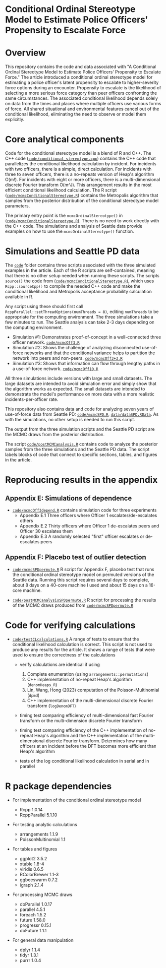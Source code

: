 Conditional Ordinal Stereotype Model to Estimate Police Officers' Propensity to Escalate Force
================

# Overview
This repository contains the code and data associated with "A Conditional Ordinal Stereotype Model to Estimate Police Officers' Propensity to Escalate Force." The article introduced a conditional ordinal stereotype model for estimating a police officer's latent propensity to escalate to higher-severity force options during an encounter. Propensity to escalate is the likelihood of selecting a more serious force category than peer officers confronting the same circumstances. The associated conditional likelihood depends solely on data from the times and places where multiple officers use various forms of force. All shared situational and environmental features cancel out of the conditional likelihood, eliminating the need to observe or model them explicitly.

# Core analytical components

Code for the conditional stereotype model is a blend of R and C++. The C++ code ([`code/conditional_stereotype.cpp`](code/conditional_stereotype.cpp)) contains the C++ code that parallelizes the conditional likelihood calculation by incident. For incidents with two officers, there is a simple, direct calculation. For incidents with three to seven officers, there is a no-repeats version of Heap's algorithm O(m!). For incidents with eight or more officers, there is a multi-dimensional discrete Fourier transform O(m^J). This arrangement results in the most efficient conditional likelihood calculation. The R script ([`code/mcmcConditionalStereotype.R`](code/mcmcConditionalStereotype.R)) contains the Metropolis algorithm that samples from the posterior distribution of the conditional stereotype model parameters.

The primary entry point is the `mcmcOrdinalStereotype()` in ([`code/mcmcConditionalStereotype.R`](code/mcmcConditionalStereotype.R)). There is no need to work directly with the C++ code. The simulations and analysis of Seattle data provide examples on how to use the `mcmcOrdinalStereotype()` function. 

# Simulations and Seattle PD data

The [`code`](code/) folder contains three scripts associated with the three simulated examples in the article. Each of the R scripts are self-contained, meaning that there is no other setup needed when running these scripts. The scripts `source()` the code from ([`code/mcmcConditionalStereotype.R`](code/mcmcConditionalStereotype.R)), which uses `Rcpp::sourceCpp()` to compile the needed C++ code and make the conditional likelihood and Metropolis acceptance probability calculation available in R. 

Any script using these should first call `RcppParallel::setThreadOptions(numThreads = 8)`, editing `numThreads` to be appropriate for the computing environment. The three simulations take a few minutes to run. The Seattle analysis can take 2-3 days depending on the computing environment.

- Simulation #1: Demonstrates proof-of-concept in a well-connected three officer network. [`code/mcmcOff3.R`](code/mcmcOff3.R)
- Simulation #2: Shows the challenge of analyzing disconnected use-of-force networks and that the conditional variance helps to partition the network into peers and non-peers. [`code/mcmcOff3+3.R`](code/mcmcOff3+3.R)
- Simulation #3: Shows that information can flow through lengthy paths in a use-of-force network. [`code/mcmcOff10.R`](code/mcmcOff10.R)

All three simulations include versions with large and small datasets. The large datasets are intended to avoid simulation error and simply show that the algorithm works as expected. The small datasets are intended to demonstrate the model's performance on more data with a more realistic incidents-per-officer rate.

This repository also contains data and code for analyzing seven years of use-of-force data from Seattle PD: [`code/mcmcSPD.R`](code/mcmcSPD.R), [`data/dataSPD.RData`](data/dataSPD.RData). As with the simulations, no other setup is needed to run this script.

The output from the three simulation scripts and the Seattle PD script are the MCMC draws from the posterior distribution.

The script [`code/postMCMCanalysis.R`](code/postMCMCanalysis.R) contains code to analyze the posterior samples from the three simulations and the Seattle PD data. The script labels blocks of code that connect to specific sections, tables, and figures in the article.

# Reproducing results in the appendix

## Appendix E: Simulations of dependence

- [`code/mcmcOff3depend.R`](code/mcmcOff3depend.R) contains simulation code for three experiments
    - Appendix E.1 Three officers where Officer 1 escalates/de-escalates others
    - Appendix E.2 Thirty officers where Officer 1 de-escalates peers and Officer 30 escalates them
    - Appendix E.3 A randomly selected "first" officer escalates or de-escalates peers

## Appendix F: Placebo test of outlier detection

- [`code/mcmcSPDpermute.R`](code/mcmcSPDpermute.R) R script for Appendix F, placebo test that runs the conditional ordinal stereotype model on permuted versions of the Seattle data. Running this script requires several days to complete, about 8 days on a 40-core machine I used and about 15 days on a 16-core machine.

- [`code/postMCMCanalysisSPDpermute.R`](code/postMCMCanalysisSPDpermute.R) R script for processing the results of the MCMC draws produced from [`code/mcmcSPDpermute.R`](code/mcmcSPDpermute.R)


# Code for verifying calculations

- [`code/testCLcalculations.R`](code/testCLcalculations.R) A range of tests to ensure that the conditional likelihood calculation is correct. This script is not used to produce any results for the article. It shows a range of tests that were used to ensure the correctness of the calculations

    - verify calculations are identical if using 
        1. Complete enumeration (using `arrangements::permutations`)
        2. C++ implementation of no-repeat Heap's algorithm (`denomHeaps_R`)
        3. Lin, Wang, Hong (2023) computation of the Poisson-Multinomial (`dpmd`)
        4. C++ implementation of the multi-dimensional discrete Fourier transform (`logDenomDFT`)

    - timing test comparing efficiency of multi-dimensional fast Fourier transform or the multi-dimension discrete Fourier transform
    
    - timing test comparing efficiency of the C++ implementation of no-repeat Heap's algorithm and the C++ implementation of the multi-dimensional discrete Fourier transform. Determines how many officers at an incident before the DFT becomes more efficient than Heap's algorithm
    
    - tests of the log conditional likelihood calculation in serial and in parallel


# R package dependencies

- For implementation of the conditional ordinal stereotype model
    - Rcpp 1.0.14
    - RcppParallel 5.1.10
    
- For testing analytic calculations
    - arrangements 1.1.9
    - PoissonMultinomial 1.1

- For tables and figures
    - ggplot2 3.5.2
    - xtable 1.8-4
    - viridis 0.6.5
    - RColorBrewer 1.1-3
    - ggbeeswarm 0.7.2
    - igraph 2.1.4

- For processing MCMC draws
    - doParallel 1.0.17
    - parallel 4.5.1
    - foreach 1.5.2
    - future 1.58.0
    - progressr 0.15.1
    - doFuture 1.1.1

- For general data manipulation
    - dplyr 1.1.4
    - tidyr 1.3.1
    - purrr 1.0.4


